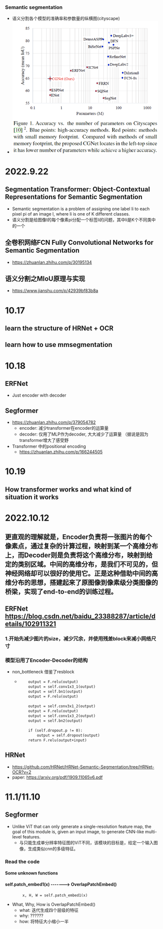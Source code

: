 ### Semantic segmentation
+ 语义分割各个模型的准确率和参数量的纵横图(cityscape)
+ ![alt text](./sota.png)

# 2022.9.22
## Segmentation Transformer: Object-Contextual Representations for Semantic Segmentation
+ Semantic segmentation is a problem of assigning one label li to each pixel pi of an image I, where li is one of K different classes.
+ 语义分割是给图像I的每个像素pi分配一个标签li的问题，其中li是K个不同类中的一个

## 全卷积网络FCN Fully Convolutional Networks for Semantic Segmentation
+ https://zhuanlan.zhihu.com/p/30195134

## 语义分割之MIoU原理与实现
+ https://www.jianshu.com/p/42939bf83b8a
# 10.17
## learn the structure of HRNet + OCR

## learn how to use mmsegmentation

# 10.18 
## ERFNet
+ Just encoder with decoder

## Segformer
+ https://zhuanlan.zhihu.com/p/379054782
  + encoder: 减少transformer在encoder的运算量
  + decoder: 仅用了MLP作为decoder, 大大减少了运算量 （据说是因为transformer增大了感受野
+ Transformer 中的positional encoding
  + https://zhuanlan.zhihu.com/p/166244505

# 10.19
## How transformer works and what kind of situation it works

# 2022.10.12
## 更直观的理解就是，Encoder负责将一张图片的每个像素点，通过复杂的计算过程，映射到某一个高维分布上，而Decoder则是负责将这个高维分布，映射到给定的类别区域。中间的高维分布，是我们不可见的，但神经网络却可以很好的使用它。正是这种借助中间的高维分布的思想，搭建起来了原图像到像素级分类图像的桥梁，实现了end-to-end的训练过程。

## ERFNet https://blog.csdn.net/baidu_23388287/article/details/102911321
### 1.开始先减少图片的size，减少冗余，并使用残差block来减小网络尺寸
### 模型沿用了Encoder-Decoder的结构
+ non_bottleneck 借鉴了resblock
  + ```         output = self.conv3x1_1(input)
        output = F.relu(output)
        output = self.conv1x3_1(output)
        output = self.bn1(output)
        output = F.relu(output)

        output = self.conv3x1_2(output)
        output = F.relu(output)
        output = self.conv1x3_2(output)
        output = self.bn2(output)

        if (self.dropout.p != 0):
            output = self.dropout(output)
        return F.relu(output+input)
    ```
## HRNet
+ https://github.com/HRNet/HRNet-Semantic-Segmentation/tree/HRNet-OCR?v=2
+ paper: https://arxiv.org/pdf/1909.11065v6.pdf

# 11.1/11.10
## Segformer
+ Unlike ViT that can only generate a single-resolution feature map, the goal of this module is, given an input image, to generate CNN-like multi-level features.
  + 与只能生成单分辨率特征图的ViT不同，该模块的目标是，给定一个输入图像，生成类似cnn的多级特征。
### Read the code
#### Some unknown functions

#### self.patch_embed1(x) -------> OverlapPatchEmbed()
```
        x, H, W = self.patch_embed1(x)
```
+ What, Why, How is OverlapPatchEmbed()
  + what: 迭代生成四个层级的特征
  + why: ?????? 
  + how: 将特征大小缩小一半

